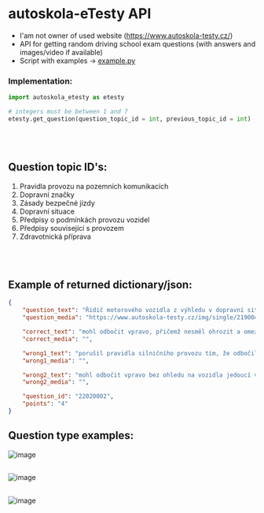 # autoskola-eTesty API

- I'am not owner of used website (https://www.autoskola-testy.cz/)
- API for getting random driving school exam questions (with answers and images/video if available)
- Script with examples -> [example.py](https://github.com/RxiPland/autoskola_eTesty_API/blob/main/example.py)

### Implementation:
```py
import autoskola_etesty as etesty

# integers must be between 1 and 7
etesty.get_question(question_topic_id = int, previous_topic_id = int)
```

<br></br>

## Question topic ID's:
1) Pravidla provozu na pozemních komunikacích
2) Dopravní značky
3) Zásady bezpečné jízdy
4) Dopravní situace
5) Předpisy o podmínkách provozu vozidel
6) Předpisy související s provozem
7) Zdravotnická příprava

<br></br>

## Example of returned dictionary/json:
```json
{
	"question_text": "Řidič motorového vozidla z výhledu v dopravní situaci:",
	"question_media": "https://www.autoskola-testy.cz/img/single/219004.mp4",

	"correct_text": "mohl odbočit vpravo, přičemž nesměl ohrozit a omezit vozidla jedoucí ve vyhrazeném jízdním pruhu.",
	"correct_media": "",

	"wrong1_text": "porušil pravidla silničního provozu tím, že odbočil přes vyhrazený jízdní pruh.",
	"wrong1_media": "",

	"wrong2_text": "mohl odbočit vpravo bez ohledu na vozidla jedoucí ve vyhrazeném jízdním pruhu, která nesměla ohrozit a omezit vozidla odbočující z průběžného pruhu.",
	"wrong2_media": "",

	"question_id": "22020002",
	"points": "4"
}
```

## Question type examples:
![image](https://user-images.githubusercontent.com/82058894/229222391-3b293da2-5160-42c9-acbe-6760db31ba75.png)
##
![image](https://user-images.githubusercontent.com/82058894/229223171-c5835064-6c8d-4a3a-a5b2-b77edb00d647.png)
##
![image](https://user-images.githubusercontent.com/82058894/229223445-d1571559-5314-4a6a-9c9c-972bdba6608f.png)
